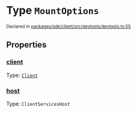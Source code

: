 # Type `MountOptions`
<sub>Declared in [packages/sdk/client/src/devtools/devtools.ts:55](https://github.com/dxos/dxos/blob/175437b91/packages/sdk/client/src/devtools/devtools.ts#L55)</sub>




## Properties
### [client](https://github.com/dxos/dxos/blob/175437b91/packages/sdk/client/src/devtools/devtools.ts#L56)
Type: <code>[Client](/api/@dxos/client/classes/Client)</code>




### [host](https://github.com/dxos/dxos/blob/175437b91/packages/sdk/client/src/devtools/devtools.ts#L57)
Type: <code>ClientServicesHost</code>





